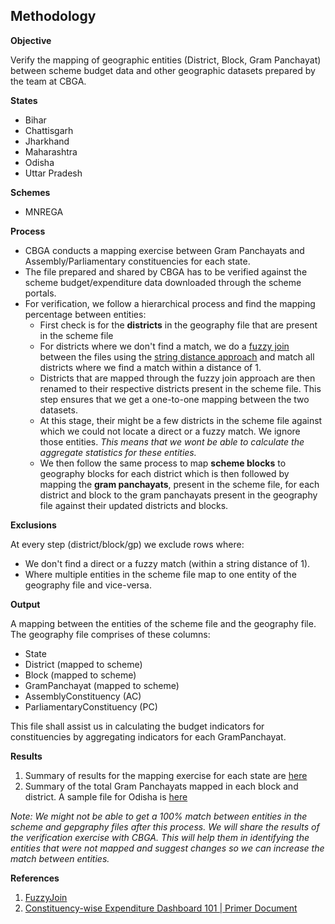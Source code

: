 ## Methodology

**Objective**

Verify the mapping of geographic entities (District, Block, Gram Panchayat) between scheme budget data and other geographic datasets prepared by the team at CBGA. 

**States**

- Bihar
- Chattisgarh
- Jharkhand
- Maharashtra
- Odisha
- Uttar Pradesh

**Schemes**

- MNREGA

**Process**

- CBGA conducts a mapping exercise between Gram Panchayats and Assembly/Parliamentary constituencies for each state.
- The file prepared and shared by CBGA has to be verified against the scheme budget/expenditure data downloaded through the scheme portals.
- For verification, we follow a hierarchical process and find the mapping percentage between entities:
  - First check is for the **districts** in the geography file that are present in the scheme file 
  - For districts where we don't find a match, we do a [fuzzy join](https://github.com/dgrtwo/fuzzyjoin/blob/master/README.md) between the files using the [string distance approach](https://cran.r-project.org/web/packages/fuzzyjoin/vignettes/stringdist_join.html) and match all districts where we find a match within a distance of 1.
  - Districts that are mapped through the fuzzy join approach are then renamed to their respective districts present in the scheme file. This step ensures that we get a one-to-one mapping between the two datasets.
  - At this stage, their might be a few districts in the scheme file against which we could not locate a direct or a fuzzy match. We ignore those entities. *This means that we wont be able to calculate the aggregate statistics for these entities.* 
  - We then follow the same process to map **scheme blocks** to geography blocks for each district which is then followed by mapping the **gram panchayats**, present in the scheme file, for each district and block to the gram panchayats present in the geography file against their updated districts and blocks.

**Exclusions**

At every step (district/block/gp) we exclude rows where:
- We don't find a direct or a fuzzy match (within a string distance of 1).
- Where multiple entities in the scheme file map to one entity of the geography file and vice-versa.

**Output**

A mapping between the entities of the scheme file and the geography file. The geography file comprises of these columns:
- State
- District (mapped to scheme)
- Block (mapped to scheme)
- GramPanchayat (mapped to scheme)
- AssemblyConstituency (AC)
- ParliamentaryConstituency (PC)

This file shall assist us in calculating the budget indicators for constituencies by aggregating indicators for each GramPanchayat.

**Results**

1. Summary of results for the mapping exercise for each state are [here](../results.md) 
2. Summary of the total Gram Panchayats mapped in each block and district. A sample file for Odisha is [here](../data/Results/odisha.csv)

_Note: We might not be able to get a 100% match between entities in the scheme and gepgraphy files after this process. We will share the results of the verification exercise with CBGA. This will help them in identifying the entities that were not mapped and suggest changes so we can increase the match between entities._  

**References**

1. [FuzzyJoin](https://github.com/dgrtwo/fuzzyjoin)
2. [Constituency-wise Expenditure Dashboard 101 | Primer Document](https://docs.google.com/document/d/1SLoBna7NNczMfiySusZpdykNrQk2bIRNA5yfZlnd8ig/edit) 
